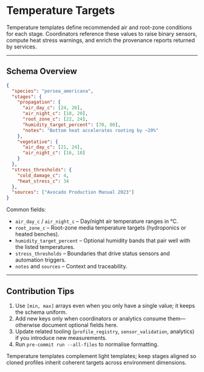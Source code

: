 # Temperature Targets

Temperature templates define recommended air and root-zone conditions for each
stage. Coordinators reference these values to raise binary sensors, compute heat
stress warnings, and enrich the provenance reports returned by services.

---

## Schema Overview

```json
{
  "species": "persea_americana",
  "stages": {
    "propagation": {
      "air_day_c": [24, 26],
      "air_night_c": [18, 20],
      "root_zone_c": [22, 24],
      "humidity_target_percent": [70, 80],
      "notes": "Bottom heat accelerates rooting by ~20%"
    },
    "vegetative": {
      "air_day_c": [21, 24],
      "air_night_c": [16, 18]
    }
  },
  "stress_thresholds": {
    "cold_damage_c": 4,
    "heat_stress_c": 34
  },
  "sources": ["Avocado Production Manual 2023"]
}
```

Common fields:

- `air_day_c` / `air_night_c` – Day/night air temperature ranges in °C.
- `root_zone_c` – Root-zone media temperature targets (hydroponics or heated
  benches).
- `humidity_target_percent` – Optional humidity bands that pair well with the
  listed temperatures.
- `stress_thresholds` – Boundaries that drive status sensors and automation
  triggers.
- `notes` and `sources` – Context and traceability.

---

## Contribution Tips

1. Use `[min, max]` arrays even when you only have a single value; it keeps the
   schema uniform.
2. Add new keys only when coordinators or analytics consume them—otherwise document
   optional fields here.
3. Update related tooling (`profile_registry`, `sensor_validation`, analytics)
   if you introduce new measurements.
4. Run `pre-commit run --all-files` to normalise formatting.

Temperature templates complement light templates; keep stages aligned so cloned
profiles inherit coherent targets across environment dimensions.
